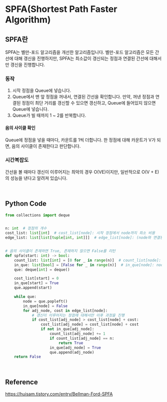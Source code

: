 # SPFA(Shortest Path Faster Algorithm)

## SPFA란

SPFA는 벨만-포드 알고리즘을 개선한 알고리즘입니다. 벨만-포드 알고리즘은 모든 간선에 대해 갱신을 진행하지만, SPFA는 최소값이 갱신되는 정점과 연결된 간선에 대해서만 갱신을 진행합니다.

### 동작

1. 시작 정점을 Queue에 넣습니다.
2. Queue에서 맨 앞 정점을 꺼내서, 연결된 간선을 확인합니다. 만약, 꺼낸 정점과 연결된 정점이 최단 거리를 갱신할 수 있으면 갱신하고, Queue에 들어있지 않으면 Queue에 넣습니다.
3. Queue가 빌 때까지 1 ~ 2를 반복합니다.

#### 음의 사이클 확인

Queue에 정점을 넣을 때마다, 카운트를 1씩 더합니다. 한 정점에 대해 카운트가 V가 되면, 음의 사이클이 존재한다고 판단합니다.

### 시간복잡도

간선을 볼 때마다 갱신이 이루어지는 최악의 경우 O(VE)이지만, 일반적으로 O(V + E)의 성능을 낸다고 알려져 있습니다.

<br>

## Python Code

```python
from collections import deque


n: int  # 정점의 개수
cost_list: list[int]  # cost_list[node]: 시작 정점에서 node까지 최소 비용
edge_list: list[list[tuple[int, int]]]  # edge_list[node]: (node와 연결된 정점, 해당 간선의 비용)


# 음의 사이클이 존재하면 True, 존재하지 않으면 False를 리턴
def spfa(start: int) -> bool:
    count_list: list[int] = [0 for _ in range(n)]  # count_list[node]: node가 queue에 들어간 횟수. 음의 사이클 확인을 위해 사용
    in_que: list[bool] = [False for _ in range(n)]  # in_que[node]: node가 queue에 존재하면 True
    que: deque[int] = deque()

    cost_list[start] = 0
    in_que[start] = True
    que.append(start)

    while que:
        node = que.popleft()
        in_que[node] = False
        for adj_node, cost in edge_list[node]:
            # 갱신이 이루어지는 정점에 대해서만 이후 과정을 진행
            if cost_list[adj_node] > cost_list[node] + cost:
                cost_list[adj_node] = cost_list[node] + cost
                if not in_que[adj_node]:
                    count_list[adj_node] += 1
                    if count_list[adj_node] == n:
                        return True
                    in_que[adj_node] = True
                    que.append(adj_node)
    return False
```

<br>

## Reference

https://huisam.tistory.com/entry/Bellman-Ford-SPFA
